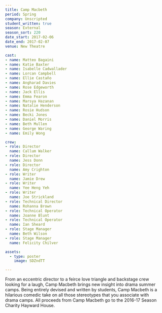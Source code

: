 ```yaml
---
title: Camp Macbeth
period: Spring
company: Unscripted
student_written: true
season: External
season_sort: 220
date_start: 2017-02-06
date_end: 2017-02-07
venue: New Theatre

cast:
- name: Matteo Bagaini
- name: Katie Baxter
- name: Isabelle Cadwallader
- name: Lorcan Campbell
- name: Ellie Castaño
- name: Angharad Davies
- name: Rose Edgeworth
- name: Jack Ellis
- name: Emma Fearon
- name: Marsya Hazanan
- name: Natalie Henderson
- name: Rosie Hudson
- name: Becki Jones
- name: Daniel Morris
- name: Beth Mullen
- name: George Waring
- name: Emily Wong

crew:
- role: Director
  name: Callum Walker
- role: Director
  name: Jess Donn
- role: Director
  name: Amy Crighton
- role: Writer
  name: Jamie Drew
- role: Writer
  name: Yee Heng Yeh
- role: Writer
  name: Joe Strickland
- role: Technical Director
  name: Rohanna Brown
- role: Technical Operator
  name: Joanne Blunt
- role: Technical Operator
  name: Ian Sheard
- role: Stage Manager
  name: Beth Wilson
- role: Stage Manager
  name: Felicity Chilver

assets:
  - type: poster
    image: SDZndTT

---
```


From an eccentric director to a feirce love triangle and backstage crew looking for a laugh, Camp Macbeth brings new insight into drama summer camps. Being entirely devised and written by students, Camp Macbeth is a hilarious comedic take on all those stereotypes that you associate with drama camps. All proceeds from Camp Macbeth go to the 2016-17 Season Charity Hayward House.
